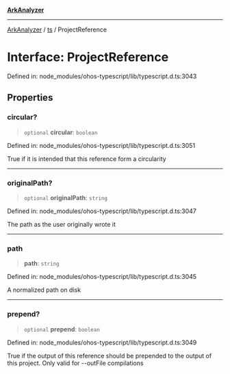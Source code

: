 [**ArkAnalyzer**](../../../../README.md)

***

[ArkAnalyzer](../../../../globals.md) / [ts](../README.md) / ProjectReference

# Interface: ProjectReference

Defined in: node\_modules/ohos-typescript/lib/typescript.d.ts:3043

## Properties

### circular?

> `optional` **circular**: `boolean`

Defined in: node\_modules/ohos-typescript/lib/typescript.d.ts:3051

True if it is intended that this reference form a circularity

***

### originalPath?

> `optional` **originalPath**: `string`

Defined in: node\_modules/ohos-typescript/lib/typescript.d.ts:3047

The path as the user originally wrote it

***

### path

> **path**: `string`

Defined in: node\_modules/ohos-typescript/lib/typescript.d.ts:3045

A normalized path on disk

***

### prepend?

> `optional` **prepend**: `boolean`

Defined in: node\_modules/ohos-typescript/lib/typescript.d.ts:3049

True if the output of this reference should be prepended to the output of this project. Only valid for --outFile compilations
